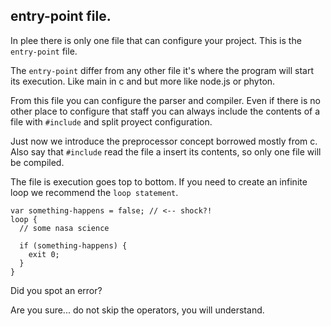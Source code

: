 ## entry-point file.

In plee there is only one file that can configure your project.
This is the `entry-point` file.

The `entry-point` differ from any other file it's where the program
will start its execution. Like main in c and but more like
node.js or phyton.

From this file you can configure the parser and compiler.
Even if there is no other place to configure that staff you
can always include the contents of a file with `#include` and split
proyect configuration.

Just now we introduce the preprocessor concept borrowed mostly from c.
Also say that `#include` read the file a insert its contents,
so only one file will be compiled.

The file is execution goes top to bottom. If you need to create an infinite loop we recommend the `loop statement`.

```
var something-happens = false; // <-- shock?!
loop {
  // some nasa science

  if (something-happens) {
    exit 0;
  }
}
```

Did you spot an error?

Are you sure... do not skip the operators, you will understand.
